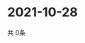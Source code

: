 # 2021-10-28
  共 0条

  <!-- BEGIN -->
  <!-- 最后更新时间Thu Oct 28 2021 04:04:28 GMT+0000 (Coordinated Universal Time) -->
  
  <!-- END -->
  
  